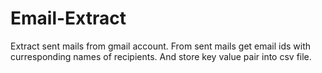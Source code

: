 # Email-Extract
Extract sent mails from gmail account.
From sent mails get email ids with curresponding names of recipients.
And store key value pair into csv file.
